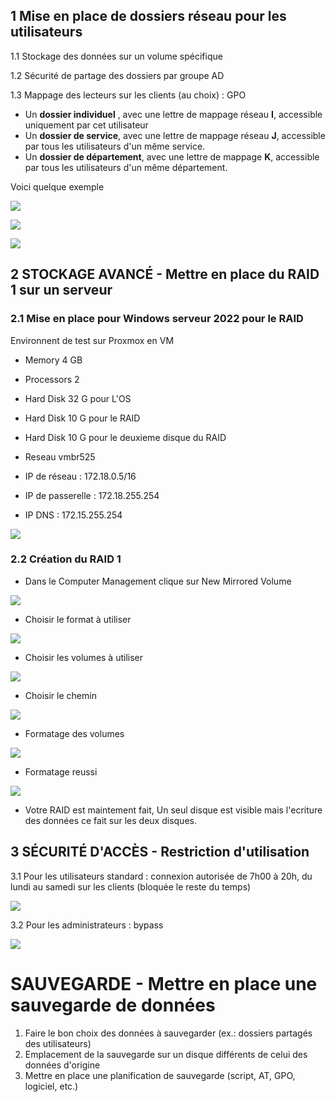 ## 1 Mise en place de dossiers réseau pour les utilisateurs

1.1 Stockage des données sur un volume spécifique

1.2 Sécurité de partage des dossiers par groupe AD

1.3  Mappage des lecteurs sur les clients (au choix) : GPO

 - Un **dossier individuel** , avec une lettre de mappage réseau **I**, accessible uniquement par cet utilisateur
 - Un **dossier de service**, avec une lettre de mappage réseau **J**, accessible par tous les utilisateurs d'un même service.
 - Un **dossier de département**, avec une lettre de mappage **K**, accessible par tous les utilisateurs d'un même département.

 Voici quelque exemple 


 ![](../Ressources/S05/Gpo_Driv.png)


 ![](../Ressources/S05/Exemple_GPO_map.png)


 ![](../Ressources/S05/Dossier_partager.png)




## 2 STOCKAGE AVANCÉ - Mettre en place du RAID 1 sur un serveur



### 2.1 Mise en place pour Windows serveur 2022 pour le RAID

Environnent de test sur Proxmox en VM

* Memory      4 GB
    
* Processors  2 

* Hard Disk 32 G pour L'OS 

* Hard Disk 10 G pour le RAID

* Hard Disk 10 G pour le deuxieme disque du RAID
    
* Reseau      vmbr525

* IP de réseau     : 172.18.0.5/16 
  
* IP de passerelle : 172.18.255.254 
  
* IP DNS           : 172.15.255.254 

![](../Ressources/S05/Serveur_RAID.png)


### 2.2 Création du RAID 1 


- Dans le Computer Management clique sur New Mirrored Volume

![](../Ressources/S05/Mise_en_place_du_raid.png)

- Choisir le format à utiliser

![](../Ressources/S05/RAID/Configuration_Raid.png)

- Choisir les volumes à utiliser 

![](../Ressources/S05/Mise_en_place_des_disques.png)

- Choisir le chemin 

![](../Ressources/S05/RAID/New_Volume.png)

- Formatage des volumes 

![](../Ressources/S05/RAID/Raid_en_formatage.png)

- Formatage reussi

![](../Ressources/S05/RAID/Raid_reussi.png)

- Votre RAID est maintement fait, Un seul disque est visible mais l'ecriture des données ce fait sur les deux disques.



## 3 SÉCURITÉ D'ACCÈS - Restriction d'utilisation

3.1 Pour les utilisateurs standard : connexion autorisée de 7h00 à 20h, du lundi au samedi sur les clients (bloquée le reste du temps)

![](../Ressources/S05/Logon_Hours.png)

3.2 Pour les administrateurs : bypass

![](../Ressources/S05/Group_Bypass_logon_Time.png)




# SAUVEGARDE - Mettre en place une sauvegarde de données

1. Faire le bon choix des données à sauvegarder (ex.: dossiers partagés des utilisateurs)
2. Emplacement de la sauvegarde sur un disque différents de celui des données d'origine
3. Mettre en place une planification de sauvegarde (script, AT, GPO, logiciel, etc.)
